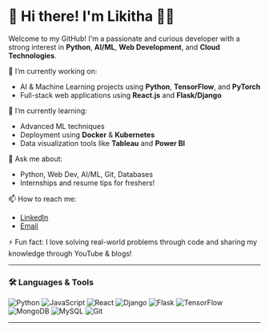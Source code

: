 # 👋 Hi there! I'm Likitha 👩‍💻

Welcome to my GitHub! I'm a passionate and curious developer with a strong interest in **Python**, **AI/ML**, **Web Development**, and **Cloud Technologies**.

🔭 I’m currently working on:
- AI & Machine Learning projects using **Python**, **TensorFlow**, and **PyTorch**
- Full-stack web applications using **React.js** and **Flask/Django**

🌱 I’m currently learning:
- Advanced ML techniques
- Deployment using **Docker** & **Kubernetes**
- Data visualization tools like **Tableau** and **Power BI**

💬 Ask me about:
- Python, Web Dev, AI/ML, Git, Databases
- Internships and resume tips for freshers!

📫 How to reach me:
- [LinkedIn](https://www.linkedin.com/in/likithan19/)  
- [Email](mailto:likithanarayan07@gmail.com)

⚡ Fun fact:
I love solving real-world problems through code and sharing my knowledge through YouTube & blogs!

---

### 🛠️ Languages & Tools

![Python](https://img.shields.io/badge/Python-blue?logo=python&logoColor=white)
![JavaScript](https://img.shields.io/badge/JavaScript-yellow?logo=javascript&logoColor=black)
![React](https://img.shields.io/badge/React-20232A?logo=react)
![Django](https://img.shields.io/badge/Django-092E20?logo=django)
![Flask](https://img.shields.io/badge/Flask-white?logo=flask)
![TensorFlow](https://img.shields.io/badge/TensorFlow-orange?logo=tensorflow)
![MongoDB](https://img.shields.io/badge/MongoDB-green?logo=mongodb)
![MySQL](https://img.shields.io/badge/MySQL-blue?logo=mysql)
![Git](https://img.shields.io/badge/Git-F05032?logo=git&logoColor=white)

---

<!---
likithaamar/likithaamar is a ✨ special ✨ repository because its `README.md` (this file) appears on your GitHub profile.
You can click the Preview link to take a look at your changes.
--->
